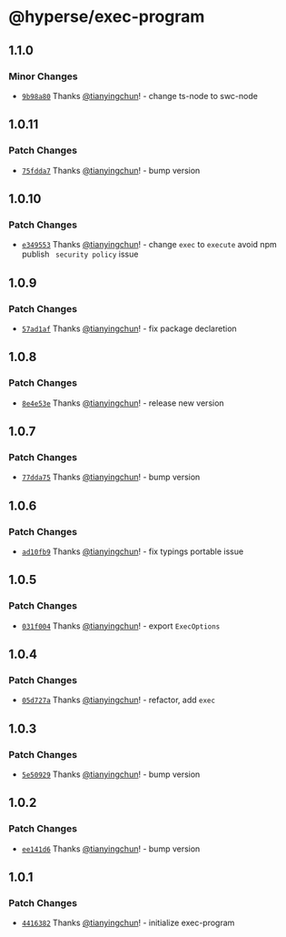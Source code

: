# @hyperse/exec-program

## 1.1.0

### Minor Changes

- [`9b98a80`](https://github.com/hyperse-io/exec-program/commit/9b98a803282920a516d3a5ad570d3f940b0b249f) Thanks [@tianyingchun](https://github.com/tianyingchun)! - change ts-node to swc-node

## 1.0.11

### Patch Changes

- [`75fdda7`](https://github.com/hyperse-io/exec-program/commit/75fdda7ac577c2ec4868ac70631a0be52134f4b8) Thanks [@tianyingchun](https://github.com/tianyingchun)! - bump version

## 1.0.10

### Patch Changes

- [`e349553`](https://github.com/hyperse-io/exec-program/commit/e349553ff1389e806bf71a6b9a83485edb925504) Thanks [@tianyingchun](https://github.com/tianyingchun)! - change `exec` to `execute` avoid npm publish ` security policy` issue

## 1.0.9

### Patch Changes

- [`57ad1af`](https://github.com/hyperse-io/exec-program/commit/57ad1af4f7a67eeea0bce5760743f7b2435d3573) Thanks [@tianyingchun](https://github.com/tianyingchun)! - fix package declaretion

## 1.0.8

### Patch Changes

- [`8e4e53e`](https://github.com/hyperse-io/exec-program/commit/8e4e53e3d7220a6d1ca30917a1e1797e10cd13fe) Thanks [@tianyingchun](https://github.com/tianyingchun)! - release new version

## 1.0.7

### Patch Changes

- [`77dda75`](https://github.com/hyperse-io/exec-program/commit/77dda756553c3074320e3ad4d62d2060b9bba71b) Thanks [@tianyingchun](https://github.com/tianyingchun)! - bump version

## 1.0.6

### Patch Changes

- [`ad10fb9`](https://github.com/hyperse-io/exec-program/commit/ad10fb9a23db851cd3a9e527b9c2d0b34e9cdd02) Thanks [@tianyingchun](https://github.com/tianyingchun)! - fix typings portable issue

## 1.0.5

### Patch Changes

- [`031f004`](https://github.com/hyperse-io/exec-program/commit/031f00464baa63a4c9b4c3c11f7dc534b48e7050) Thanks [@tianyingchun](https://github.com/tianyingchun)! - export `ExecOptions`

## 1.0.4

### Patch Changes

- [`05d727a`](https://github.com/hyperse-io/exec-program/commit/05d727a57e3a27c79d7df2fd58c35d90c4a6d42e) Thanks [@tianyingchun](https://github.com/tianyingchun)! - refactor, add `exec`

## 1.0.3

### Patch Changes

- [`5e50929`](https://github.com/hyperse-io/exec-program/commit/5e50929c5d0e9c96fe71f176219748baefcbcc74) Thanks [@tianyingchun](https://github.com/tianyingchun)! - bump version

## 1.0.2

### Patch Changes

- [`ee141d6`](https://github.com/hyperse-io/exec-program/commit/ee141d60d9cb31aff210a99c14349cff2f51e70a) Thanks [@tianyingchun](https://github.com/tianyingchun)! - bump version

## 1.0.1

### Patch Changes

- [`4416382`](https://github.com/hyperse-io/exec-program/commit/4416382373864f3a8d9abce855fef0410badc600) Thanks [@tianyingchun](https://github.com/tianyingchun)! - initialize exec-program
